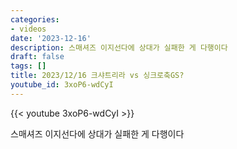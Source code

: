 ```yaml
---
categories:
- videos
date: '2023-12-16'
description: 스매셔즈 이지선다에 상대가 실패한 게 다행이다
draft: false
tags: []
title: 2023/12/16 크샤트리라 vs 싱크로축GS?
youtube_id: 3xoP6-wdCyI
---
```



{{< youtube 3xoP6-wdCyI >}}

스매셔즈 이지선다에 상대가 실패한 게 다행이다